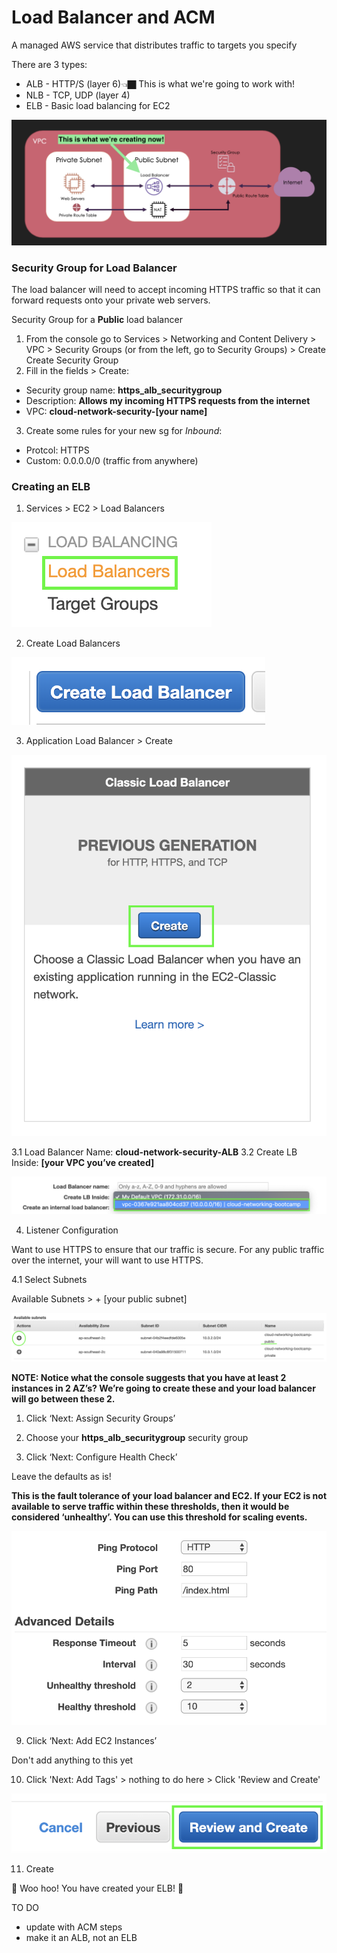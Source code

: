 # Load Balancer and ACM
A managed AWS service that distributes traffic to targets you specify

There are 3 types:
- ALB - HTTP/S (layer 6)👈🏿 This is what we're going to work with!
- NLB - TCP, UDP (layer 4)
- ELB - Basic load balancing for EC2

![LB Diagram](images/elb_network_diagram.png)

### Security Group for Load Balancer
The load balancer will need to accept incoming HTTPS traffic so that it can forward requests onto your private web servers. 

Security Group for a __Public__ load balancer
1. From the console go to Services > Networking and Content Delivery > VPC > Security Groups (or from the left, go to Security Groups) > Create Create Security Group
2. Fill in the fields > Create:

  - Security group name: __https_alb_securitygroup__
  - Description: __Allows my incoming HTTPS requests from the internet__
  - VPC: __cloud-network-security-[your name]__

3. Create some rules for your new sg for *Inbound*:
  - Protcol: HTTPS
  - Custom: 0.0.0.0/0 (traffic from anywhere)


### Creating an ELB

1. Services > EC2 > Load Balancers

![LB Console](images/services_elb.png)

2. Create Load Balancers

![LB create](images/create_lb.png)

3. Application Load Balancer > Create

![ELB](images/classic_lb.png)

3.1 Load Balancer Name: __cloud-network-security-ALB__
3.2 Create LB Inside: __[your VPC you’ve created]__

![LB VPC](images/lb_vpc.png)

4. Listener Configuration

Want to use HTTPS to ensure that our traffic is secure. For any public traffic over the internet, your will want to use HTTPS.

4.1 Select Subnets

Available Subnets > + [your public subnet]

![LB Public Subnet](images/lb_public_subnet.png)

__NOTE: Notice what the console suggests that you have at least 2 instances in 2 AZ’s? We’re going to create these and your load balancer will go between these 2.__

1. Click ‘Next: Assign Security Groups’

2. Choose your __https_alb_securitygroup__ security group

3. Click ‘Next: Configure Health Check’

Leave the defaults as is!

__This is the fault tolerance of your load balancer and EC2. If your EC2 is not available to serve traffic within these thresholds, then it would be considered ‘unhealthy’. You can use this threshold for scaling events.__

![LB Public Subnet](images/lb_health_check.png)


9. Click ‘Next: Add EC2 Instances’

Don't add anything to this yet

10. Click 'Next: Add Tags' > nothing to do here > Click 'Review and Create'

![LB Review Create](images/review_create_lb.png)

11. Create

🌈 Woo hoo! You have created your ELB! 🌈

TO DO
- update with ACM steps
- make it an ALB, not an ELB
